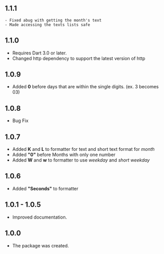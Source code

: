## 1.1.1

    - Fixed abug with getting the month's text
    - Made accessing the texts lists safe
## 1.1.0

 - Requires Dart 3.0 or later.
 - Changed http dependency to support the latest version of http

## 1.0.9

 - Added **0** before days that are within the single digits. (ex. 3 becomes 03)

## 1.0.8

 - Bug Fix

## 1.0.7

 - Added **K** and **L** to formatter for text and short text format for _month_
 - Added **"0"** before Months with only one number
 - Added **W** and **w** to formatter to use _weekday_ and _short weekday_

## 1.0.6

- Added **"Seconds"** to formatter

## 1.0.1 - 1.0.5

 - Improved documentation.

## 1.0.0

 - The package was created.
